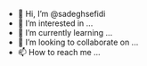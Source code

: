 - 👋 Hi, I’m @sadeghsefidi
- 👀 I’m interested in ...
- 🌱 I’m currently learning ...
- 💞️ I’m looking to collaborate on ...
- 📫 How to reach me ...

<!---
sadeghsefidi/sadeghsefidi is a ✨ special ✨ repository because its `README.md` (this file) appears on your GitHub profile.
You can click the Preview link to take a look at your changes.
--->
